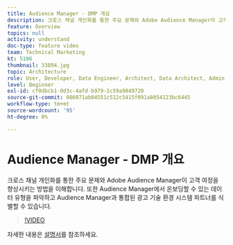 ```yaml
---
title: Audience Manager - DMP 개요
description: 크로스 채널 개인화를 통한 주요 문제와 Adobe Audience Manager이 고객 여정을 향상시키는 방법을 이해합니다. 또한 Audience Manager에서 온보딩할 수 있는 데이터 유형을 파악하고 Audience Manager과 통합된 광고 기술 환경 시스템 파트너를 식별할 수 있습니다.
feature: Overview
topics: null
activity: understand
doc-type: feature video
team: Technical Marketing
kt: 5106
thumbnail: 33894.jpg
topic: Architecture
role: User, Developer, Data Engineer, Architect, Data Architect, Admin, Leader
level: Beginner
exl-id: cf0dbcb1-0d3c-4afd-b979-1c59a9849720
source-git-commit: 086071ab04551c512c5415f091a8054123bc6445
workflow-type: tm+mt
source-wordcount: '95'
ht-degree: 0%

---
```


# Audience Manager - DMP 개요

크로스 채널 개인화를 통한 주요 문제와 Adobe Audience Manager이 고객 여정을 향상시키는 방법을 이해합니다. 또한 Audience Manager에서 온보딩할 수 있는 데이터 유형을 파악하고 Audience Manager과 통합된 광고 기술 환경 시스템 파트너를 식별할 수 있습니다.

>[!VIDEO](https://video.tv.adobe.com/v/33894/?quality=12)

자세한 내용은 [설명서](https://experienceleague.adobe.com/docs/audience-manager/user-guide/overview/aam-overview.html?lang=ko)를 참조하세요.
